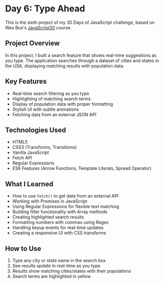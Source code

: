 # Day 6: Type Ahead

This is the sixth project of my 30 Days of JavaScript challenge, based on Wes Bos's [JavaScript30](https://javascript30.com/) course.

## Project Overview

In this project, I built a search feature that shows real-time suggestions as you type. The application searches through a dataset of cities and states in the USA, displaying matching results with population data.

## Key Features

- Real-time search filtering as you type
- Highlighting of matching search terms
- Display of population data with proper formatting
- Stylish UI with subtle animations
- Fetching data from an external JSON API

## Technologies Used

- HTML5
- CSS3 (Transforms, Transitions)
- Vanilla JavaScript
- Fetch API
- Regular Expressions
- ES6 Features (Arrow Functions, Template Literals, Spread Operator)

## What I Learned

- How to use `fetch()` to get data from an external API
- Working with Promises in JavaScript
- Using Regular Expressions for flexible text matching
- Building filter functionality with Array methods
- Creating highlighted search results
- Formatting numbers with commas using Regex
- Handling keyup events for real-time updates
- Creating a responsive UI with CSS transforms

## How to Use

1. Type any city or state name in the search box
2. See results update in real-time as you type
3. Results show matching cities/states with their populations
4. Search terms are highlighted in yellow 